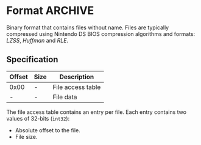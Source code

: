# Format ARCHIVE

Binary format that contains files without name. Files are typically compressed
using Nintendo DS BIOS compression algorithms and formats: _LZSS_, _Huffman_ and
_RLE_.

## Specification

| Offset | Size | Description       |
| ------ | ---- | ----------------- |
| 0x00   | -    | File access table |
| -      | -    | File data         |

The file access table contains an entry per file. Each entry contains two values
of 32-bits (`int32`):

- Absolute offset to the file.
- File size.
